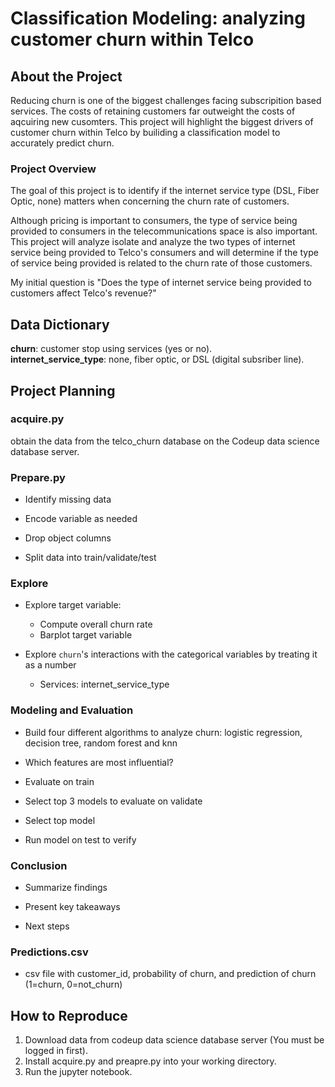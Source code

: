 # Classification Modeling: analyzing customer churn within Telco

## About the Project
Reducing churn is one of the biggest challenges facing subscripition based services. The costs of retaining customers far outweight the costs of aqcuiring new cusomters. This project will highlight the biggest drivers of customer churn within Telco by builiding a classification model to accurately predict churn.

### Project Overview

The goal of this project is to identify if the internet service type (DSL, Fiber Optic, none) matters when concerning the churn rate of customers. 

Although pricing is important to consumers, the type of service being provided to consumers in the telecommunications space is also important.
This project will analyze isolate and analyze the two types of internet service being provided to Telco's consumers and will determine if
the type of service being provided is related to the churn rate of those customers.

My initial question is "Does the type of internet service being provided to customers affect Telco's revenue?"

## Data Dictionary

**churn**: customer stop using services (yes or no).<br>
**internet_service_type**: none, fiber optic, or DSL (digital subsriber line).<br>


## Project Planning

### acquire.py

obtain the data from the telco_churn database on the Codeup data science database server. 

### Prepare.py

* Identify missing data

* Encode variable as needed

* Drop object columns

* Split data into train/validate/test

### Explore

* Explore target variable:
    * Compute overall churn rate
    * Barplot target variable
    
* Explore `churn`'s interactions with the categorical variables by treating it as a number 
    * Services: internet_service_type


### Modeling and Evaluation

* Build four different algorithms to analyze churn: logistic regression, decision tree, random forest and knn

* Which features are most influential?

* Evaluate on train

* Select top 3 models to evaluate on validate

* Select top model

* Run model on test to verify

### Conclusion

* Summarize findings

* Present key takeaways

* Next steps

### Predictions.csv

* csv file with customer_id, probability of churn, and prediction of churn (1=churn, 0=not_churn)

## How to Reproduce

1. Download data from codeup data science database server (You must be logged in first).
2. Install acquire.py and preapre.py into your working directory.
3. Run the jupyter notebook. 
